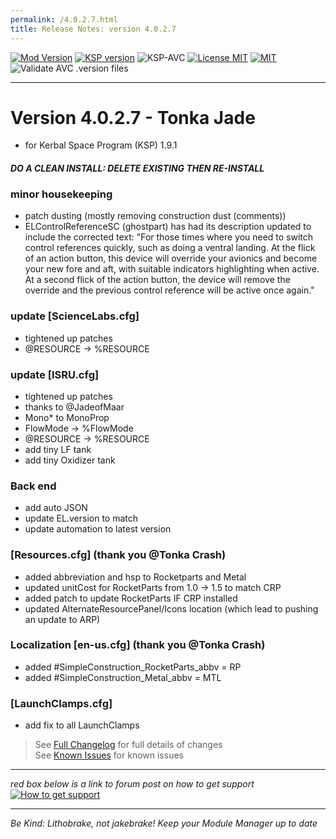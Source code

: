 ```yaml
---
permalink: /4.0.2.7.html
title: Release Notes: version 4.0.2.7
---
```


<!-- ReleaseLayout.md v1.1.4.0
SimpleConstruction! (SCON)
created: 11 Aug 2018
updated: 2020 Apr 04 -->

[![Mod Version][shield:mod:static]][MOD:forum] 
[![KSP version][shield:ksp:static]][KSP:website] ![KSP-AVC][shield:kspavc] [![License MIT][shield:license]][LINK:license] [![][LOGO:mit]][LINK:license]  
![Validate AVC .version files][shield:avcvalid]  
***  
# Version 4.0.2.7 - Tonka Jade
- for Kerbal Space Program (KSP) 1.9.1
#### ***DO A CLEAN INSTALL: DELETE EXISTING THEN RE-INSTALL***
### minor housekeeping 
- patch dusting (mostly removing construction dust (comments))
- ELControlReferenceSC (ghostpart) has had its description updated to include the corrected text: "For those times where you need to switch control references quickly, such as doing a ventral landing. At the flick of an action button, this device will override your avionics and become your new fore and aft, with suitable indicators highlighting when active. At a second flick of the action button, the device will remove the override and the previous control reference will be active once again."
### update [ScienceLabs.cfg]
- tightened up patches
- @RESOURCE -> %RESOURCE
### update [ISRU.cfg]
- tightened up patches
- thanks to @JadeofMaar
- Mono* to MonoProp 
- FlowMode -> %FlowMode
- @RESOURCE -> %RESOURCE
- add tiny LF tank
- add tiny Oxidizer tank
### Back end
- add auto JSON
- update EL.version to match
- update automation to latest version
### [Resources.cfg] (thank you @Tonka Crash)
- added abbreviation and hsp to Rocketparts and Metal
- updated unitCost for RocketParts from 1.0 -> 1.5 to match CRP
- added patch to update RocketParts IF CRP installed
- updated AlternateResourcePanel/Icons location (which lead to pushing an update to ARP)
### Localization [en-us.cfg] (thank you @Tonka Crash)
- added #SimpleConstruction_RocketParts_abbv = RP
- added #SimpleConstruction_Metal_abbv = MTL
### [LaunchClamps.cfg]
- add fix to all LaunchClamps
> See [Full Changelog][MOD:changelog] for full details of changes  
> See [Known Issues][MOD:issues] for known issues   
***  
*red box below is a link to forum post on how to get support*  
[![How to get support][image:get-support]][thread:getsupport] 
***

 *Be Kind: Lithobrake, not jakebrake! Keep your Module Manager up to date*

[MOD:license]:   https://github.com/zer0Kerbal/SimpleConstruction/blob/master/LICENSE
[MOD:issues]:    https://github.com/zer0Kerbal/SimpleConstruction/issues
[MOD:known]:     https://github.com/zer0Kerbal/SimpleConstruction/wiki/Known-Issues
[MOD:forum]:     https://forum.kerbalspaceprogram.com/index.php?/topic/191045-*
[MOD:changelog]: https://raw.githubusercontent.com/zer0Kerbal/SimpleConstruction/master/Changelog.cfg
[KSP:website]:   http://kerbalspaceprogram.com/

<!-- static -->
[shield:mod:static]:  https://img.shields.io/badge/SimpleConstruction!%20version-4.0.2.7-orange.svg?style=plastic
[shield:code:static]: https://img.shields.io/badge/CODE-%3C.NET%203.5%3E%20%3CUnity%202017.1.3p1%3E%20%3CC%23%3E-blue?style=plastic
[shield:ksp:static]:  https://img.shields.io/badge/KSP%20version-1.9.1-3Cf.svg?style=plastic

[shield:ksp]:        https://img.shields.io/endpoint?url=https://raw.githubusercontent.com/zer0Kerbal/SimpleConstruction/master/json/ksp.json
[shield:mod]:        https://img.shields.io/endpoint?url=https://raw.githubusercontent.com/zer0Kerbal/SimpleConstruction/master/json/mod.json
[shield:mod:latest]: https://img.shields.io/github/v/release/zer0Kerbal/SimpleConstruction?include_prereleases?style=plastic
[shield:license]:    https://img.shields.io/endpoint?url=https://raw.githubusercontent.com/zer0Kerbal/SimpleConstruction/master/json/license.json
[shield:code]:       https://img.shields.io/endpoint?url=https://raw.githubusercontent.com/zer0Kerbal/SimpleConstruction/master/json/code.json  
[shield:kspavc]:     https://img.shields.io/badge/KSP-AVC--supported-brightgreen.svg?style=plastic
[shield:avcvalid]:   https://github.com/zer0Kerbal/SimpleConstruction/workflows/Validate%20AVC%20.version%20files/badge.svg  
  
[LINK:license]: https://raw.githubusercontent.com/zer0Kerbal/SimpleConstruction/master/License.txt "MIT"  

[image:get-support]:    https://i.postimg.cc/vHP6zmrw/image.png "Click here to be taken to a forum thread on how to get support" 
[thread:getsupport]: https://forum.kerbalspaceprogram.com/index.php?/topic/83212-* "Click here to be taken to a forum thread on how to get support"  

<!--- license logo urls -->
[LOGO:MIT]:   https://i.postimg.cc/bvjfsMP5/MIT-17x17.png "MIT"  

<!--- release graphic(s) -->
[HERO:0]: https:// "Deployable Assets"

<!--
GPLv2
zer0Kerbal
-->